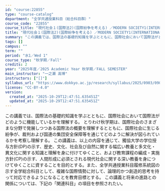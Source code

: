 ```yaml
---
id: "course:22855"
type: "course-catalog"
department: "全学共通授業科目（総合科目群）"
course_code: "22855"
course_title: "現代社会１(国際法2)(国際紛争を考える) ／MODERN SOCIETY1(INTERNATIONAL LAW 2)(STUDIES IN INTERNATIONAL DISPUTES)"
title: "現代社会１(国際法2)(国際紛争を考える) ／MODERN SOCIETY1(INTERNATIONAL LAW 2)(STUDIES IN INTERNATIONAL DISPUTES)"
summary: "この講義では、国際法の基礎的知識を学ぶとともに、国際社会において国際法がどのように機能しているかを理解する。 とりわけ秋学期は、国際社会のさまざまな分野で発展しつつある国際法の概要を理解するとともに、国際社会に生じる紛争が、裁判および国連の…"
tags: []
campus: ""
term: ""
period: "水1／Wed 1"
course_type: "秋学期／Fall"
credits: 2
year: "2025年度／2025 Academic Year 秋学期／FALL SEMESTER"
main_instructor: "一之瀬 高博"
instructors: ["[]"]
syllabus_url: "https://www.dokkyo.ac.jp/research/syllabus/2025/0903/0903_22855_ja_JP.html"
license: "CC-BY-4.0"
version:
  created_at: "2025-10-29T12:47:51.635451Z"
  updated_at: "2025-10-29T12:47:51.635451Z"
---
```

この講義では、国際法の基礎的知識を学ぶとともに、国際社会において国際法がどのように機能しているかを理解する。 とりわけ秋学期は、国際社会のさまざまな分野で発展しつつある国際法の概要を理解するとともに、国際社会に生じる紛争が、裁判および国連の集団安全保障等を通じてどのように解決が図られているかを考察し理解する。 この講義は、以上の内容を通じて、獨協大学の学位授与方針(DP)の示す、歴史、文化、社会及び自然に関する幅広い教養と多文化・異文化に関する知識と理解を身に付けてゆくこと、および教育課程の編成・実施方針(CP)の示す、人間形成に必須とされる現代社会に関する深い教養を身につけてゆくことに資することを目的とする。また、全学共通授業科目履修系統図の示す全学総合科目として、複雑な国際情勢に対して、論理的かつ創造的思考を持って対応できるようになることを教育目標とする。 この講義と将来の進路との関係については、下記の「関連科目」の項目を参照されたい。
